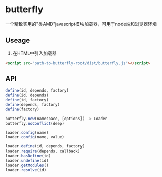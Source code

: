 butterfly
====

一个精致实用的"类AMD"javascript模块加载器，可用于node端和浏览器环境


## Useage

1. 在HTML中引入加载器


```html
<script src="path-to-butterfly-root/dist/butterfly.js"></script>
```


## API

```js
define(id, depends, factory)
define(id, depends)
define(id, factory)
define(depends, factory)
define(factory)

butterfly.new(namespace, [options]) -> Loader
butterfly.noConflict(deep)

loader.config(name)
loader.config(name, value)

loader.define(id, depends, factory)
loader.require(depends, callback)
loader.hasDefine(id)
loader.undefine(id)
loader.getModules()
loader.resolve(id)
```

